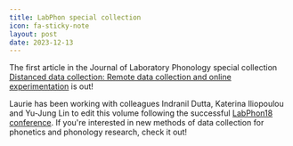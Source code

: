 ```yaml
---
title: LabPhon special collection
icon: fa-sticky-note
layout: post
date: 2023-12-13
---
```


The first article in the Journal of Laboratory Phonology special collection <a href="https://www.journal-labphon.org/collections/959/"> Distanced data collection: Remote data collection and online experimentation</a> is out!<br>

Laurie has been working with colleagues Indranil Dutta, Katerina Iliopoulou and Yu-Jung Lin to edit this volume following the successful <a href="https://labphon.org/labphon18">LabPhon18 conference</a>. If you're interested in new methods of data collection for phonetics and phonology research, check it out! 